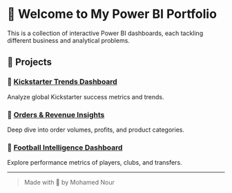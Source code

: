 

# 👋 Welcome to My Power BI Portfolio

This is a collection of interactive Power BI dashboards, each tackling different business and analytical problems.

## 📁 Projects

### 🔹 [Kickstarter Trends Dashboard](./Kickstarter_Trends_Dashboard/README.md)
Analyze global Kickstarter success metrics and trends.

### 🔹 [Orders & Revenue Insights](./Orders_Revenue_Insights/README.md)
Deep dive into order volumes, profits, and product categories.

### 🔹 [Football Intelligence Dashboard](./Football_Intelligence_Dashboard/README.md)
Explore performance metrics of players, clubs, and transfers.

---

> Made with 💛 by Mohamed Nour
